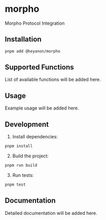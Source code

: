 # morpho

Morpho Protocol Integration

## Installation

```bash
pnpm add @heyanon/morpho
```

## Supported Functions

List of available functions will be added here.

## Usage

Example usage will be added here.

## Development

1. Install dependencies:
```bash
pnpm install
```

2. Build the project:
```bash
pnpm run build
```

3. Run tests:
```bash
pnpm test
```

## Documentation

Detailed documentation will be added here.
